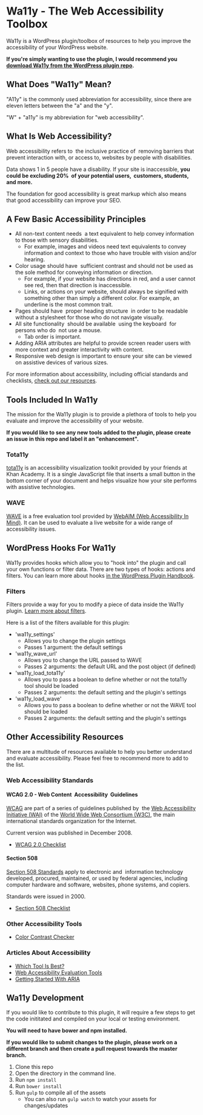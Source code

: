 # Wa11y - The Web Accessibility Toolbox

Wa11y is a WordPress plugin/toolbox of resources to help you improve the accessibility of your WordPress website.

**If you're simply wanting to use the plugin, I would recommend you [download Wa11y from the WordPress plugin repo](https://wordpress.org/plugins/wa11y).**

## What Does "Wa11y" Mean?

"A11y" is the commonly used abbreviation for accessibility, since there are eleven letters between the "a" and the "y".
 
"W" + "a11y" is my abbreviation for "web accessibility".

## What Is Web Accessibility?

Web accessibility refers to  the inclusive practice of  removing barriers that prevent interaction with, or access to, websites by people with disabilities.

Data shows 1 in 5 people have a disability. If your site is inaccessible, **you could be excluding 20%  of your potential users,  customers, students,  and more.**

The foundation for good accessibility is great markup which also means that good accessibility can improve your SEO.

## A Few Basic Accessibility Principles

* All non-text content needs  a text equivalent to help convey information to those with sensory disabilities.
    * For example, images and videos need text equivalents to convey information and context to those who have trouble with vision and/or hearing.
* Color usage should have  sufficient contrast and should not be used as the sole method for conveying information or direction.
    * For example, if your website has directions in red, and a user cannot see red, then that direction is inaccessible.
    * Links, or actions on your website, should always be signified with something other than simply a different color. For example, an underline is the most common trait.
* Pages should have  proper heading structure  in order to be readable without a stylesheet for those who do not navigate visually.
* All site functionality  should be available  using the keyboard  for persons who do  not use a mouse.
    * Tab order is important.
* Adding ARIA attributes are helpful to provide screen reader users with more context and greater interactivity with content.
* Responsive web design is important to ensure your site can be viewed on assistive devices of various sizes.

For more information about accessibility, including official standards and checklists, [check out our resources](#other-accessibility-resources). 

## Tools Included In Wa11y

The mission for the Wa11y plugin is to provide a plethora of tools to help you evaluate and improve the accessibility of your website.

**If you would like to see any new tools added to the plugin, please create an issue in this repo and label it an "enhancement".**

### Tota11y

[tota11y](http://khan.github.io/tota11y/) is an accessibility visualization toolkit provided by your friends at Khan Academy. It is a single JavaScript file that inserts a small button in the bottom corner of your document and helps visualize how your site performs with assistive technologies.
 
### WAVE

[WAVE](http://wave.webaim.org/) is a free evaluation tool provided by [WebAIM (Web Accessibility In Mind)](http://webaim.org/). It can be used to evaluate a live website for a wide range of accessibility issues.

## WordPress Hooks For Wa11y
 
Wa11y provides hooks which allow you to "hook into" the plugin and call your own functions or filter data. There are two types of hooks: actions and filters. You can learn more about hooks [in the WordPress Plugin Handbook](https://developer.wordpress.org/plugins/hooks/).

### Filters

Filters provide a way for you to modify a piece of data inside the Wa11y plugin. [Learn more about filters](https://developer.wordpress.org/plugins/hooks/filters/).

Here is a list of the filters available for this plugin:

* 'wa11y_settings'
    * Allows you to change the plugin settings
    * Passes 1 argument: the default settings
* 'wa11y_wave_url'
    * Allows you to change the URL passed to WAVE
    * Passes 2 arguments: the default URL and the post object (if defined)
* 'wa11y_load_tota11y'
    * Allows you to pass a boolean to define whether or not the tota11y tool should be loaded
    * Passes 2 arguments: the default setting and the plugin's settings
* 'wa11y_load_wave'
    * Allows you to pass a boolean to define whether or not the WAVE tool should be loaded
    * Passes 2 arguments: the default setting and the plugin's settings

## Other Accessibility Resources

There are a multitude of resources available to help you better understand and evaluate accessibility. Please feel free to recommend more to add to the list.

### Web Accessibility Standards

#### WCAG 2.0 - Web Content  Accessibility  Guidelines

[WCAG](https://www.w3.org/WAI/intro/wcag) are part of a series of guidelines published by  the [Web Accessibility Initiative (WAI)](https://www.w3.org/WAI/) of the [World Wide Web Consortium (W3C)](https://www.w3.org/), the main international standards organization for the Internet.

Current version was published in December 2008.

* [WCAG 2.0 Checklist](http://webaim.org/standards/wcag/checklist)

#### Section 508

[Section 508 Standards](https://www.section508.gov/) apply to electronic and  information technology developed, procured, maintained, or used by federal agencies, including computer hardware and software, websites, phone systems, and copiers.

Standards were issued in 2000.

* [Section 508 Checklist](http://webaim.org/standards/508/checklist)

### Other Accessibility Tools

* [Color Contrast Checker](http://webaim.org/resources/contrastchecker)

### Articles About Accessibility

* [Which Tool Is Best?](http://webaim.org/articles/tools)
* [Web Accessibility Evaluation Tools](https://www.w3.org/WAI/ER/tools)
* [Getting Started With ARIA](http://a11yproject.com/posts/getting-started-aria)

## Wa11y Development

If you would like to contribute to this plugin, it will require a few steps to get the code inititated and compiled on your local or testing environment.

**You will need to have bower and npm installed.**

**If you would like to submit changes to the plugin, please work on a different branch and then create a pull request towards the master branch.**

1. Clone this repo
2. Open the directory in the command line.
3. Run `npm install` 
4. Run `bower install` 
5. Run `gulp` to compile all of the assets
    * You can also run `gulp watch` to watch your assets for changes/updates